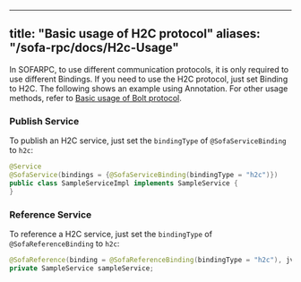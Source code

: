 
---

title: "Basic usage of H2C protocol"
aliases: "/sofa-rpc/docs/H2c-Usage"
---

In SOFARPC, to use different communication protocols, it is only required to use different Bindings. If you need to use the H2C protocol, just set Binding to H2C. The following shows an example using Annotation. For other usage methods, refer to [Basic usage of Bolt protocol](../bolt-usage).

### Publish Service

To publish an H2C service, just set the `bindingType` of `@SofaServiceBinding` to `h2c`:

```java
@Service
@SofaService(bindings = {@SofaServiceBinding(bindingType = "h2c")})
public class SampleServiceImpl implements SampleService {
}
```

### Reference Service

To reference a H2C service, just set the `bindingType` of `@SofaReferenceBinding` to `h2c`:

```java
@SofaReference(binding = @SofaReferenceBinding(bindingType = "h2c"), jvmFirst = false)
private SampleService sampleService;
```
